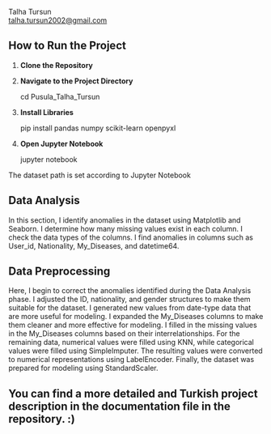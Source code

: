 Talha Tursun  
talha.tursun2002@gmail.com  



## How to Run the Project

1. **Clone the Repository**

2. **Navigate to the Project Directory**

   cd Pusula_Talha_Tursun

3. **Install Libraries**
 
   pip install pandas numpy scikit-learn openpyxl

4. **Open Jupyter Notebook**

   jupyter notebook





The dataset path is set according to Jupyter Notebook



## Data Analysis

In this section, I identify anomalies in the dataset using Matplotlib and Seaborn.
I determine how many missing values exist in each column.
I check the data types of the columns.
I find anomalies in columns such as User_id, Nationality, My_Diseases, and datetime64.


## Data Preprocessing

Here, I begin to correct the anomalies identified during the Data Analysis phase.
I adjusted the ID, nationality, and gender structures to make them suitable for the dataset.
I generated new values from date-type data that are more useful for modeling.
I expanded the My_Diseases columns to make them cleaner and more effective for modeling.
I filled in the missing values in the My_Diseases columns based on their interrelationships.
For the remaining data, numerical values were filled using KNN, while categorical values were filled using SimpleImputer.
The resulting values were converted to numerical representations using LabelEncoder.
Finally, the dataset was prepared for modeling using StandardScaler.








## You can find a more detailed and Turkish project description in the documentation file in the repository. :)






